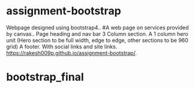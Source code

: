# assignment-bootstrap

Webpage designed using bootstrap4.. #A web page on services provided by canvas..
Page heading and nav bar 3 Column section. A 1 column hero unit (Hero section to be full width, edge to edge, other sections to be 960 grid) A footer. With social links and site links. 
https://rakesh009p.github.io/assignment-bootstrap/.
# bootstrap_final
